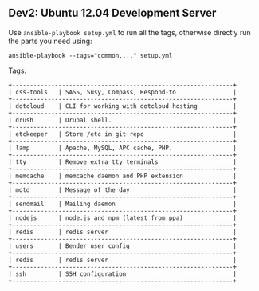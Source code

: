Dev2: Ubuntu 12.04 Development Server
-------------------------------------

Use `ansible-playbook setup.yml` to run all the tags, otherwise directly run the parts you
need using:

    ansible-playbook --tags="common,..." setup.yml

Tags:

    +--------------------------------------------------------------+
    | css-tools   | SASS, Susy, Compass, Respond-to                |
    +--------------------------------------------------------------+
    | dotcloud    | CLI for working with dotcloud hosting          |
    +--------------------------------------------------------------+
    | drush       | Drupal shell.                                  |
    +--------------------------------------------------------------+
    | etckeeper   | Store /etc in git repo                         |
    +--------------------------------------------------------------+
    | lamp        | Apache, MySQL, APC cache, PHP.                 |
    +--------------------------------------------------------------+
    | tty         | Remove extra tty terminals                     |
    +--------------------------------------------------------------+
    | memcache    | memcache daemon and PHP extension              |
    +--------------------------------------------------------------+
    | motd        | Message of the day                             |
    +--------------------------------------------------------------+
    | sendmail    | Mailing daemon                                 |
    +--------------------------------------------------------------+
    | nodejs      | node.js and npm (latest from ppa)              |
    +--------------------------------------------------------------+
    | redis       | redis server                                   |
    +--------------------------------------------------------------+
    | users       | Bender user config                             |
    +--------------------------------------------------------------+
    | redis       | redis server                                   |
    +--------------------------------------------------------------+
    | ssh         | SSH configuration                              |
    +--------------------------------------------------------------+

